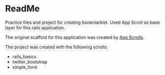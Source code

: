 # ReadMe

Practice files and project for creating bookmarklet.  Used App Scroll as
base layer for this rails application.

The original scaffold for this application was created by [App Scrolls](http://appscrolls.org).

The project was created with the following scrolls:

* rails_basics
* twitter_bootstrap
* simple_form

